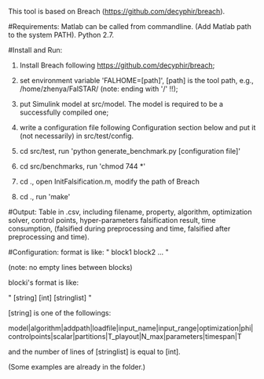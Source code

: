 This tool is based on Breach (https://github.com/decyphir/breach).


#Requirements:
Matlab can be called from commandline. (Add Matlab path to the system PATH).
Python 2.7.



#Install and Run:
1. Install Breach following https://github.com/decyphir/breach;

2. set environment variable 'FALHOME=[path]', [path] is the tool path, e.g., /home/zhenya/FalSTAR/ (note: ending with '/' !!);

3. put Simulink model at src/model. The model is required to be a successfully compiled one;

4. write a configuration file following Configuration section below and put it (not necessarily) in src/test/config.

5. cd src/test, run 'python generate_benchmark.py [configuration file]'

6. cd src/benchmarks, run 'chmod 744 *'

7. cd ., open InitFalsification.m, modify the path of Breach

8. cd ., run 'make'


#Output:
Table in .csv, including 
filename, property, algorithm, optimization solver, control points, hyper-parameters
falsification result, time consumption, (falsified during preprocessing and time, falsified after preprocessing and time).


#Configuration:
format is like:
"
 block1
 block2
 ...
"

(note: no empty lines between blocks)

blocki's format is like:

"
 [string] [int]
 [stringlist]
"

[string] is one of the followings: 

model|algorithm|addpath|loadfile|input_name|input_range|optimization|phi|controlpoints|scalar|partitions|T_playout|N_max|parameters|timespan|T

and the number of lines of [stringlist] is equal to [int].

(Some examples are already in the folder.)
